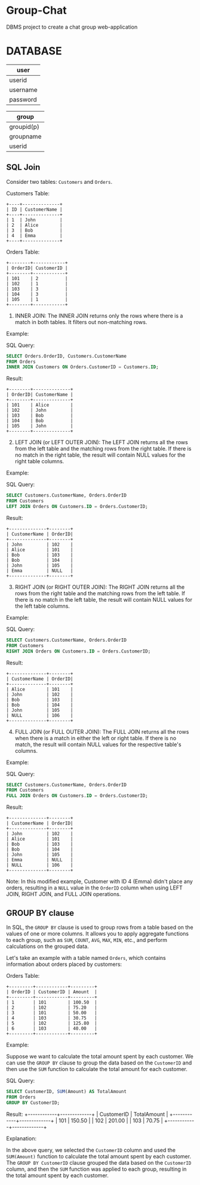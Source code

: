 # Group-Chat
DBMS project to create a chat group web-application

# DATABASE
| user     |  	 	
|----------|		
| userid   | 		
| username | 		
| password | 		


| group      |
|------------|
| groupid(p) |
| groupname  |
| userid     |

## SQL Join
Consider two tables: `Customers` and `Orders`.

Customers Table:
```
+----+--------------+
| ID | CustomerName |
+----+--------------+
| 1  | John         |
| 2  | Alice        |
| 3  | Bob          |
| 4  | Emma         |
+----+--------------+
```

Orders Table:
```
+--------+------------+
| OrderID| CustomerID |
+--------+------------+
| 101    | 2          |
| 102    | 1          |
| 103    | 3          |
| 104    | 3          |
| 105    | 1          |
+--------+------------+
```

1. INNER JOIN:
The INNER JOIN returns only the rows where there is a match in both tables. It filters out non-matching rows.

Example:

SQL Query:
```sql
SELECT Orders.OrderID, Customers.CustomerName
FROM Orders
INNER JOIN Customers ON Orders.CustomerID = Customers.ID;
```

Result:
```
+--------+--------------+
| OrderID| CustomerName |
+--------+--------------+
| 101    | Alice        |
| 102    | John         |
| 103    | Bob          |
| 104    | Bob          |
| 105    | John         |
+--------+--------------+
```

2. LEFT JOIN (or LEFT OUTER JOIN):
The LEFT JOIN returns all the rows from the left table and the matching rows from the right table. If there is no match in the right table, the result will contain NULL values for the right table columns.

Example:

SQL Query:
```sql
SELECT Customers.CustomerName, Orders.OrderID
FROM Customers
LEFT JOIN Orders ON Customers.ID = Orders.CustomerID;
```

Result:
```
+--------------+--------+
| CustomerName | OrderID|
+--------------+--------+
| John         | 102    |
| Alice        | 101    |
| Bob          | 103    |
| Bob          | 104    |
| John         | 105    |
| Emma         | NULL   |
+--------------+--------+
```

3. RIGHT JOIN (or RIGHT OUTER JOIN):
The RIGHT JOIN returns all the rows from the right table and the matching rows from the left table. If there is no match in the left table, the result will contain NULL values for the left table columns.

Example:

SQL Query:
```sql
SELECT Customers.CustomerName, Orders.OrderID
FROM Customers
RIGHT JOIN Orders ON Customers.ID = Orders.CustomerID;
```

Result:
```
+--------------+--------+
| CustomerName | OrderID|
+--------------+--------+
| Alice        | 101    |
| John         | 102    |
| Bob          | 103    |
| Bob          | 104    |
| John         | 105    |
| NULL         | 106    |
+--------------+--------+
```

4. FULL JOIN (or FULL OUTER JOIN):
The FULL JOIN returns all the rows when there is a match in either the left or right table. If there is no match, the result will contain NULL values for the respective table's columns.

Example:

SQL Query:
```sql
SELECT Customers.CustomerName, Orders.OrderID
FROM Customers
FULL JOIN Orders ON Customers.ID = Orders.CustomerID;
```

Result:
```
+--------------+--------+
| CustomerName | OrderID|
+--------------+--------+
| John         | 102    |
| Alice        | 101    |
| Bob          | 103    |
| Bob          | 104    |
| John         | 105    |
| Emma         | NULL   |
| NULL         | 106    |
+--------------+--------+
```

Note: In this modified example, Customer with ID 4 (Emma) didn't place any orders, resulting in a `NULL` value in the `OrderID` column when using LEFT JOIN, RIGHT JOIN, and FULL JOIN operations.

## GROUP BY clause
In SQL, the `GROUP BY` clause is used to group rows from a table based on the values of one or more columns. It allows you to apply aggregate functions to each group, such as `SUM`, `COUNT`, `AVG`, `MAX`, `MIN`, etc., and perform calculations on the grouped data.

Let's take an example with a table named `Orders`, which contains information about orders placed by customers:

Orders Table:
```
+---------+------------+---------+
| OrderID | CustomerID | Amount  |
+---------+------------+---------+
| 1       | 101        | 100.50  |
| 2       | 102        | 75.20   |
| 3       | 101        | 50.00   |
| 4       | 103        | 30.75   |
| 5       | 102        | 125.80  |
| 6       | 103        | 40.00   |
+---------+------------+---------+
```

Example:

Suppose we want to calculate the total amount spent by each customer. We can use the `GROUP BY` clause to group the data based on the `CustomerID` and then use the `SUM` function to calculate the total amount for each customer.

SQL Query:
```sql
SELECT CustomerID, SUM(Amount) AS TotalAmount
FROM Orders
GROUP BY CustomerID;
```

Result:
+------------+-------------+
| CustomerID | TotalAmount |
+------------+-------------+
| 101        | 150.50      |
| 102        | 201.00      |
| 103        | 70.75       |
+------------+-------------+


Explanation:

In the above query, we selected the `CustomerID` column and used the `SUM(Amount)` function to calculate the total amount spent by each customer. The `GROUP BY CustomerID` clause grouped the data based on the `CustomerID` column, and then the `SUM` function was applied to each group, resulting in the total amount spent by each customer.
